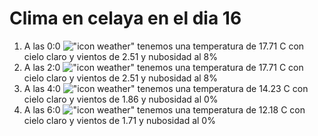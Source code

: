 # Clima en celaya en el dia 16

1. A las 0:0 !["icon weather"](http://openweathermap.org/img/w/02n.png) tenemos una temperatura de 17.71 C con cielo claro y  vientos de 2.51 y nubosidad al 8%
1. A las 2:0 !["icon weather"](http://openweathermap.org/img/w/02n.png) tenemos una temperatura de 17.71 C con cielo claro y  vientos de 2.51 y nubosidad al 8%
1. A las 4:0 !["icon weather"](http://openweathermap.org/img/w/01n.png) tenemos una temperatura de 14.23 C con cielo claro y  vientos de 1.86 y nubosidad al 0%
1. A las 6:0 !["icon weather"](http://openweathermap.org/img/w/01n.png) tenemos una temperatura de 12.18 C con cielo claro y  vientos de 1.71 y nubosidad al 0%
